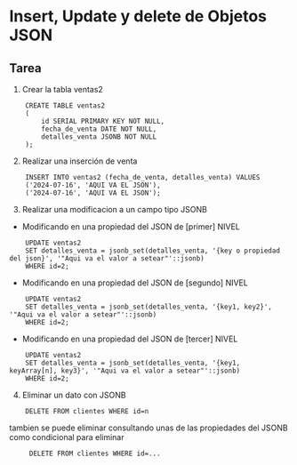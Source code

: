 # Insert, Update y delete de Objetos JSON

## Tarea
1. Crear la tabla ventas2

~~~
    CREATE TABLE ventas2
    (
        id SERIAL PRIMARY KEY NOT NULL,
        fecha_de_venta DATE NOT NULL,
        detalles_venta JSONB NOT NULL
    );
~~~

2. Realizar una inserción de venta

~~~
    INSERT INTO ventas2 (fecha_de_venta, detalles_venta) VALUES
    ('2024-07-16', 'AQUI VA EL JSON'),
    ('2024-07-16', 'AQUI VA EL JSON');
~~~

3. Realizar una modificacion a un campo tipo JSONB

- Modificando en una propiedad del JSON de [primer] NIVEL
~~~ 
    UPDATE ventas2 
    SET detalles_venta = jsonb_set(detalles_venta, '{key o propiedad del json}', '"Aqui va el valor a setear"'::jsonb)
    WHERE id=2;
~~~ 

- Modificando en una propiedad del JSON de [segundo] NIVEL
~~~ 
    UPDATE ventas2 
    SET detalles_venta = jsonb_set(detalles_venta, '{key1, key2}', '"Aqui va el valor a setear"'::jsonb)
    WHERE id=2;
~~~ 

- Modificando en una propiedad del JSON de [tercer] NIVEL
~~~ 
    UPDATE ventas2 
    SET detalles_venta = jsonb_set(detalles_venta, '{key1, keyArray[n], key3}', '"Aqui va el valor a setear"'::jsonb)
    WHERE id=2;
~~~ 

4. Eliminar un dato con JSONB
~~~
    DELETE FROM clientes WHERE id=n
~~~

tambien se puede eliminar consultando unas de las propiedades del JSONB como condicional para eliminar

~~~
     DELETE FROM clientes WHERE id=...
~~~